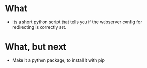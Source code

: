 # What
- Its a short python script that tells you if the webserver config for redirecting is correctly set.

# What, but next
- Make it a python package, to install it with pip.

